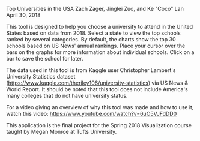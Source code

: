 Top Universities in the USA
Zach Zager, Jinglei Zuo, and Ke "Coco" Lan
April 30, 2018

This tool is designed to help you choose a university to attend in the United States based on data from 2018. Select a state to view the top schools ranked by several categories. By default, the charts show the top 30 schools based on US News' annual rankings. Place your cursor over the bars on the graphs for more information about individual schools. Click on a bar to save the school for later.

The data used in this tool is from Kaggle user Christopher Lambert's University Statistics dataset (https://www.kaggle.com/theriley106/university-statistics) via US News & World Report. It should be noted that this tool does not include America's many colleges that do not have university status.

For a video giving an overview of why this tool was made and how to use it, watch this video: https://www.youtube.com/watch?v=6uO5VJFdDD0

This application is the final project for the Spring 2018 Visualization course taught by Megan Monroe at Tufts University.